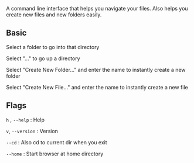 A command line interface that helps you navigate your files. Also helps you create new files and new folders easily. 

## Basic
Select a folder to go into that directory

Select "..." to go up a directory

Select "Create New Folder..." and enter the name to instantly create a new folder

Select "Create New File..." and enter the name to instantly create a new file

## Flags
`h` , `--help` : Help

`v`, `--version` : Version

`--cd` : Also cd to current dir when you exit

`--home` : Start browser at home directory
